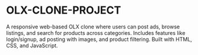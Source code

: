 # OLX-CLONE-PROJECT
A responsive web-based OLX clone where users can post ads, browse listings, and search for products across categories. Includes features like login/signup, ad posting with images, and product filtering. Built with HTML, CSS, and JavaScript.
